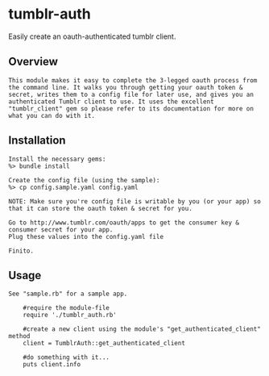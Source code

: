 tumblr-auth
===========

Easily create an oauth-authenticated tumblr client.

## Overview
	This module makes it easy to complete the 3-legged oauth process from the command line. It walks you through getting your oauth token & secret, writes them to a config file for later use, and gives you an authenticated Tumblr client to use. It uses the excellent "tumblr_client" gem so please refer to its documentation for more on what you can do with it.

## Installation
	Install the necessary gems:
	%> bundle install

	Create the config file (using the sample):
	%> cp config.sample.yaml config.yaml

	NOTE: Make sure you're config file is writable by you (or your app) so that it can store the oauth token & secret for you. 

	Go to http://www.tumblr.com/oauth/apps to get the consumer key & consumer secret for your app.
	Plug these values into the config.yaml file

	Finito.
	
## Usage
	See "sample.rb" for a sample app.

		#require the module-file
		require './tumblr_auth.rb'
	
		#create a new client using the module's "get_authenticated_client" method
		client = TumblrAuth::get_authenticated_client
	
		#do something with it...
		puts client.info